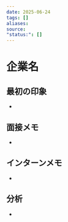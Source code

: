 ```yaml
---
date: 2025-06-24
tags: []
aliases: 
source:
"status:": []
---
```



# 企業名


## 最初の印象

- 

## 面接メモ

- 

## インターンメモ

- 

## 分析

- 
